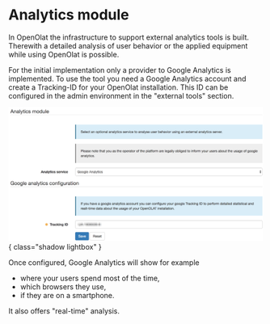 # Analytics module

In OpenOlat the infrastructure to support external analytics tools is built.
Therewith a detailed analysis of user behavior or the applied equipment while
using OpenOlat is possible.

For the initial implementation only a provider to Google Analytics is
implemented. To use the tool you need a Google Analytics account and create a
Tracking-ID for your OpenOlat installation. This ID can be configured in the
admin environment in the "external tools" section.

![](assets/GoogleAnalytics_EN.png){ class="shadow lightbox" }

Once configured, Google Analytics will show for example

  * where your users spend most of the time,
  * which browsers they use,
  * if they are on a smartphone.

It also offers "real-time" analysis.

